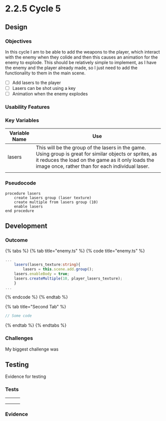 # 2.2.5 Cycle 5

## Design <a href="#design" id="design"></a>

### Objectives

In this cycle I am to be able to add the weapons to the player, which interact with the enemy when they colide and then this causes an animation for the enemy to explode. This should be relatively simple to implement, as I have the enemy and the player already made, so I just need to add the functionality to them in the main scene.&#x20;

* [ ] Add lasers to the player
* [ ] Lasers can be shot using a key
* [ ] Animation when the enemy explodes

### Usability Features <a href="#usability-features" id="usability-features"></a>

### Key Variables <a href="#key-variables" id="key-variables"></a>

| Variable Name | Use                                                                                                                                                                                                                |
| ------------- | ------------------------------------------------------------------------------------------------------------------------------------------------------------------------------------------------------------------ |
| lasers        | This will be the group of the lasers in the game. Using group is great for similar objects or sprites, as it reduces the load on the game as it only loads the image once, rather than for each individual laser.  |
|               |                                                                                                                                                                                                                    |

### Pseudocode <a href="#pseudocode" id="pseudocode"></a>

```
procedure lasers
    create lasers group (laser texture)
    create multiple from lasers group (10)
    enable lasers
end procedure
```

## Development <a href="#development" id="development"></a>

### Outcome <a href="#outcome" id="outcome"></a>

{% tabs %}
{% tab title="enemy.ts" %}
{% code title="enemy.ts" %}
```typescript
...
    lasers(lasers_texture:string){
        lasers = this.scene.add.group();
	lasers.enableBody = true;
	lasers.createMultiple(10, player_lasers_texture);
    }
...
```
{% endcode %}
{% endtab %}

{% tab title="Second Tab" %}
```typescript
// Some code
```
{% endtab %}
{% endtabs %}

### Challenges <a href="#challenges" id="challenges"></a>

My biggest challenge was

## Testing <a href="#testing" id="testing"></a>

Evidence for testing

### Tests <a href="#tests" id="tests"></a>

|   |   |   |
| - | - | - |
|   |   |   |
|   |   |   |
|   |   |   |

### Evidence <a href="#evidence" id="evidence"></a>
